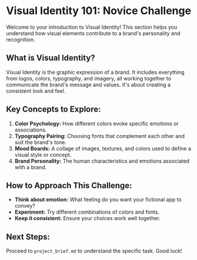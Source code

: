 # Visual Identity 101: Novice Challenge

Welcome to your introduction to Visual Identity! This section helps you understand how visual elements contribute to a brand's personality and recognition.

## What is Visual Identity?
Visual Identity is the graphic expression of a brand. It includes everything from logos, colors, typography, and imagery, all working together to communicate the brand's message and values. It's about creating a consistent look and feel.

## Key Concepts to Explore:
1.  **Color Psychology:** How different colors evoke specific emotions or associations.
2.  **Typography Pairing:** Choosing fonts that complement each other and suit the brand's tone.
3.  **Mood Boards:** A collage of images, textures, and colors used to define a visual style or concept.
4.  **Brand Personality:** The human characteristics and emotions associated with a brand.

## How to Approach This Challenge:
* **Think about emotion:** What feeling do you want your fictional app to convey?
* **Experiment:** Try different combinations of colors and fonts.
* **Keep it consistent:** Ensure your choices work well together.

## Next Steps:
Proceed to `project_brief.md` to understand the specific task. Good luck!
